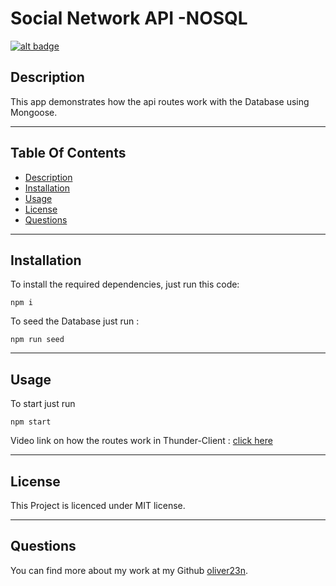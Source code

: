 # Social Network API -NOSQL

[![alt badge](https://img.shields.io/badge/licence-MIT-blue)](https://opensource.org/license/mit/)

## Description

This app demonstrates how the api routes work with the Database using Mongoose. 

---

## Table Of Contents
                             
- [Description](#description)
- [Installation](#installation)
- [Usage](#usage)
- [License](#license)
- [Questions](#questions)

---

## Installation

To install the required dependencies, just run this code: 

```
npm i
```
To seed the Database just run :
```
npm run seed
```


---

## Usage

To start just run 
```
npm start
```

Video link on how the routes work in Thunder-Client : [click here](https://drive.google.com/file/d/18KDY9R0FD13ZT1YkUuylpHtrDYYKzHjg/view)

---

## License

This Project is licenced under MIT license.

---


## Questions

You can find more about my work at my Github [oliver23n](https://github.com/oliver23n).


